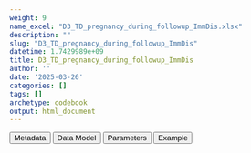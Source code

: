 ```yaml
---
weight: 9
name_excel: "D3_TD_pregnancy_during_followup_ImmDis.xlsx"
description: ""
slug: "D3_TD_pregnancy_during_followup_ImmDis"
datetime: 1.7429989e+09
title: D3_TD_pregnancy_during_followup_ImmDis
author: ''
date: '2025-03-26'
categories: []
tags: []
archetype: codebook
output: html_document
---
```


<script src="/rmarkdown-libs/core-js/shim.min.js"></script>
<script src="/rmarkdown-libs/react/react.min.js"></script>
<script src="/rmarkdown-libs/react/react-dom.min.js"></script>
<script src="/rmarkdown-libs/reactwidget/react-tools.js"></script>
<script src="/rmarkdown-libs/htmlwidgets/htmlwidgets.js"></script>
<link href="/rmarkdown-libs/reactable/reactable.css" rel="stylesheet" />
<script src="/rmarkdown-libs/reactable-binding/reactable.js"></script>
<div class="tab">
<button class="tablinks" onclick="openCity(event, &#39;Metadata&#39;)" id="defaultOpen">Metadata</button>
<button class="tablinks" onclick="openCity(event, &#39;Data Model&#39;)">Data Model</button>
<button class="tablinks" onclick="openCity(event, &#39;Parameters&#39;)">Parameters</button>
<button class="tablinks" onclick="openCity(event, &#39;Example&#39;)">Example</button>
</div>
<div id="Metadata" class="tabcontent">
<div id="htmlwidget-1" class="reactable html-widget" style="width:auto;height:600px;"></div>
<script type="application/json" data-for="htmlwidget-1">{"x":{"tag":{"name":"Reactable","attribs":{"data":{"metadata_name":["Name of the dataset","Content of the dataset","Unit of observation","Dataset where the list of UoOs is fully listed and with 1 record per UoO","How many observations per UoO","NxUoO","Variables capturing the UoO","Primary key","Parameters",null,null,null,null,null,null,null,null,null,null,null],"metadata_content":["D3_TD_pregnancy_during_followup_{ImmDis}","Time-dependent dataset stating when a person in follow-up in the cohort of {ImmDis} is pregnant. Unlike inD3_pregnancy_while_in_followup_periods_in_cohort_{ImmDis}, in this dataset there is no memory of which oregnancy is involved, this dataset is only meant to label person-time in followup as pregnant or non-pregnant","person in follow-up in the cohort of {ImmDis}","D3_cohort_{ImmDis} where entering_follow_up_ {ImmDis} == 1","as many as the status of pregnancy change value during the followup periods",">= 0","person_id","person_id start_record_d","ImmDis",null,null,null,null,null,null,null,null,null,null,null]},"columns":[{"id":"metadata_name","name":"metadata_name","type":"character"},{"id":"metadata_content","name":"metadata_content","type":"character"}],"sortable":false,"searchable":true,"pagination":false,"highlight":true,"bordered":true,"striped":true,"style":{"maxWidth":1800},"height":"600px","dataKey":"c79000f109058e4f56e676753143e05b"},"children":[]},"class":"reactR_markup"},"evals":[],"jsHooks":[]}</script>
</div>
<div id="Data Model" class="tabcontent">
<div id="htmlwidget-2" class="reactable html-widget" style="width:auto;height:600px;"></div>
<script type="application/json" data-for="htmlwidget-2">{"x":{"tag":{"name":"Reactable","attribs":{"data":{"Varname":["person_id","start_record_d","end_record_d","pregnancy_{ImmDis}",null,null,null,null,null,null,null,null,null,null,null,null,null,null,null,null],"Description":[null,"start of the value 'pregnancy'","end of the value 'pregnancy'","always 1 (non-pregnant periods are not listed in the dataset)",null,null,null,null,null,null,null,null,null,null,null,null,null,null,null,null],"Format":[null,null,null,null,null,null,null,null,null,null,null,null,null,null,null,null,null,null,null,null],"Vocabulary":[null,null,null,null,null,null,null,null,null,null,null,null,null,null,null,null,null,null,null,null],"Description / Notes":[null,null,null,null,null,null,null,null,null,null,null,null,null,null,null,null,null,null,null,null],"Parameters":[null,null,null,null,null,null,null,null,null,null,null,null,null,null,null,null,null,null,null,null],"Source tables and variables":[null,null,null,null,null,null,null,null,null,null,null,null,null,null,null,null,null,null,null,null],"Retrieved":["yes","yes","yes",null,null,null,null,null,null,null,null,null,null,null,null,null,null,null,null,null],"Calculated":[null,null,null,null,null,null,null,null,null,null,null,null,null,null,null,null,null,null,null,null],"Algorithm_id":[null,null,null,null,null,null,null,null,null,null,null,null,null,null,null,null,null,null,null,null],"Rule":[null,null,null,null,null,null,null,null,null,null,null,null,null,null,null,null,null,null,null,null]},"columns":[{"id":"Varname","name":"Varname","type":"character"},{"id":"Description","name":"Description","type":"character"},{"id":"Format","name":"Format","type":"logical"},{"id":"Vocabulary","name":"Vocabulary","type":"logical"},{"id":"Description / Notes","name":"Description / Notes","type":"logical"},{"id":"Parameters","name":"Parameters","type":"logical"},{"id":"Source tables and variables","name":"Source tables and variables","type":"logical"},{"id":"Retrieved","name":"Retrieved","type":"character"},{"id":"Calculated","name":"Calculated","type":"logical"},{"id":"Algorithm_id","name":"Algorithm_id","type":"logical"},{"id":"Rule","name":"Rule","type":"logical"}],"sortable":false,"searchable":true,"pagination":false,"highlight":true,"bordered":true,"striped":true,"style":{"maxWidth":1800},"height":"600px","dataKey":"6e0ace4035c18c5d275fb31810217415"},"children":[]},"class":"reactR_markup"},"evals":[],"jsHooks":[]}</script>
</div>
<div id="Parameters" class="tabcontent">
<div id="htmlwidget-3" class="reactable html-widget" style="width:auto;height:600px;"></div>
<script type="application/json" data-for="htmlwidget-3">{"x":{"tag":{"name":"Reactable","attribs":{"data":{"parameter":["ImmDis","ImmDis","ImmDis","ImmDis","ImmDis","ImmDis","ImmDis","ImmDis","ImmDis","ImmDis",null,null,null,null,null,null,null,null,null,null],"value":["E_GRAVES_AESI","Im_HASHIMOTO_AESI","V_PAN_AESI","M_ARTRHEU_AESI","M_ARTPSORIATIC_AESI","N_DEMYELMS_AESI","SK_ERYTHEMANODOSUM_AESI","Im_SLE_AESI","D_ULCERATIVECOLITIS_AESI","D_HEPATITISAUTOIMMUNE_AESI",null,null,null,null,null,null,null,null,null,null],"label":["Graves","Hashimoto","Polyarteritis nodose","Rheumatoid arthritis","Psoriatic arthritis","Multiple sclerosis","Erythema nodosum","SLE","Ulcerative colitis","Autoimmune hepatitis",null,null,null,null,null,null,null,null,null,null],"parameter_in_program":["immune_diseases_in_the_study","immune_diseases_in_the_study","immune_diseases_in_the_study","immune_diseases_in_the_study","immune_diseases_in_the_study","immune_diseases_in_the_study","immune_diseases_in_the_study","immune_diseases_in_the_study","immune_diseases_in_the_study","immune_diseases_in_the_study",null,null,null,null,null,null,null,null,null,null],"set_in_step":[null,null,null,null,null,null,null,null,null,null,null,null,null,null,null,null,null,null,null,null],"notes":[null,null,null,null,null,null,null,null,null,null,null,null,null,null,null,null,null,null,null,null]},"columns":[{"id":"parameter","name":"parameter","type":"character"},{"id":"value","name":"value","type":"character"},{"id":"label","name":"label","type":"character"},{"id":"parameter_in_program","name":"parameter_in_program","type":"character"},{"id":"set_in_step","name":"set_in_step","type":"logical"},{"id":"notes","name":"notes","type":"logical"}],"sortable":false,"searchable":true,"pagination":false,"highlight":true,"bordered":true,"striped":true,"style":{"maxWidth":1800},"height":"600px","dataKey":"43e20ea6d74466c41071f549c1995617"},"children":[]},"class":"reactR_markup"},"evals":[],"jsHooks":[]}</script>
</div>
<div id="Example" class="tabcontent">
<div id="htmlwidget-4" class="reactable html-widget" style="width:auto;height:600px;"></div>
<script type="application/json" data-for="htmlwidget-4">{"x":{"tag":{"name":"Reactable","attribs":{"data":{"D3_TD_pregnancy_during_followup_{ImmDis}":["person_id","P01","P02","P02","P02","P03","P03","P04","P04","P04",null,null,null,null,null,"D3_pregnancy_while_in_followup_periods_in_cohort_{ImmDis}","pregnancy_id","P01_2","P02_1","P02_1"],"...2":["start_record_d","501","451","690","941","450","900","500","620","770",null,null,null,null,null,null,"pregnancy_start_date","450","450","450"],"...3":["end_record_d","680","499","730","1000","730","1180","520","680","780",null,null,null,null,null,null,"pregnancy_end_date","730","730","730"],"...4":["pregnancy_{ImmDis}","1","1","1","1","1","1","1","1","1",null,null,null,null,null,null,"person_id","P01","P02","P02"],"...5":[null,null,null,null,null,null,null,null,null,null,null,null,null,null,null,null,"number_of_period_{ImmDis}","1","1","2"],"...6":[null,null,null,null,null,null,null,null,null,null,null,null,null,null,null,null,"start_period_{ImmDis}_d","501","451","690"],"...7":[null,null,null,null,null,null,null,null,null,null,null,null,null,null,null,null,"end_period_{ImmDis}_d","680","499","799"],"...8":[null,null,null,null,null,null,null,null,null,null,null,null,null,null,null,null,"cause_end_period_{ImmDis}","4","4","5"],"...9":[null,null,null,null,null,null,null,null,null,null,null,null,null,null,null,null,"start_period_in_this_pregnancy_{ImmDis}_d","501","451","690"],"...10":[null,null,null,null,null,null,null,null,null,null,null,null,null,null,null,null,"end_period_in_this_pregnancy_{ImmDis}_d","680","499","730"],"...11":[null,null,null,null,null,null,null,null,null,null,null,null,null,null,null,null,"number_of_period_in_this_pregnancy_{ImmDis}","1","1","2"]},"columns":[{"id":"D3_TD_pregnancy_during_followup_{ImmDis}","name":"D3_TD_pregnancy_during_followup_{ImmDis}","type":"character"},{"id":"...2","name":"...2","type":"character"},{"id":"...3","name":"...3","type":"character"},{"id":"...4","name":"...4","type":"character"},{"id":"...5","name":"...5","type":"character"},{"id":"...6","name":"...6","type":"character"},{"id":"...7","name":"...7","type":"character"},{"id":"...8","name":"...8","type":"character"},{"id":"...9","name":"...9","type":"character"},{"id":"...10","name":"...10","type":"character"},{"id":"...11","name":"...11","type":"character"}],"sortable":false,"searchable":true,"pagination":false,"highlight":true,"bordered":true,"striped":true,"style":{"maxWidth":1800},"height":"600px","dataKey":"d5561f7aa75f5d307059cf0f9f2d7517"},"children":[]},"class":"reactR_markup"},"evals":[],"jsHooks":[]}</script>
</div>
